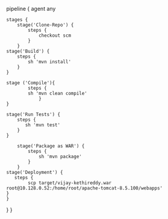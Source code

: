 pipeline {
    agent any

    stages {
        stage('Clone-Repo') {
	    	steps {
	        	checkout scm
	    	}
        }
	stage('Build') {
		steps {
			sh 'mvn install'
		}
	}	
 
	stage ('Compile'){
	        steps {
			sh 'mvn clean compile'
                }
	}

	stage('Run Tests') {
	    steps {
	       sh 'mvn test'
	    }
	}

        stage('Package as WAR') {
            steps {
                sh 'mvn package'
            }
        }
	stage('Deployment') {
	   steps {
		    scp target/vijay-kethireddy.war root@10.128.0.52:/home/root/apache-tomcat-8.5.100/webapps'
	}
    }
}
}
